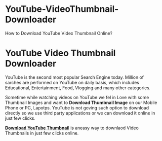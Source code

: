 # YouTube-VideoThumbnail-Downloader
How to Download YouTube Video Thumbnail Online?
<h1>YouTube Video Thumbnail Downloader</h1>
<p>YouTube is the second most popular Search Engine today. Million of sarches are performed on YouTube on daily basis, which includes Educational, Entertainment, Food, Vlogging and many other categories.</p>
<p>Sometime while watching videos on YouTube we fel in Love with some Thumbnail Images and want to <b>Download Thumbnail Image</b> on our Mobile Phone or PC, Lapotps. YouTube is not goving such option to download directly so we  use third party applications or we can download it online in just few clicks.</p>
<b><a href="https://www.download-thumbnail.com/">Download YouTube Thumbnail</a></b> is aneasy way to downlaod Video Thumbnails in just few clicks online. 

